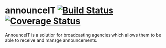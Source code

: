 # announceIT          [![Build Status](https://travis-ci.com/the22mastermind/announceIT.svg?branch=ft-user-signup-endpoint-170816210)](https://travis-ci.com/the22mastermind/announceIT)    [![Coverage Status](https://coveralls.io/repos/github/the22mastermind/announceIT/badge.svg)](https://coveralls.io/github/the22mastermind/announceIT)
AnnounceIT is a solution for broadcasting agencies which allows them to be able to receive and manage announcements.
